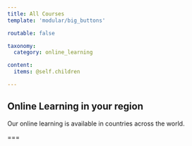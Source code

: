 ```yaml
---
title: All Courses
template: 'modular/big_buttons'

routable: false

taxonomy:
  category: online_learning

content:
  items: @self.children

---
```


## Online Learning in your region
Our online learning is available in countries across the world.

===
